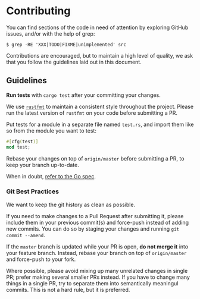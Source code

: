 # Contributing

You can find sections of the code in need of attention by exploring GitHub
issues, and/or with the help of grep:

``` shell
$ grep -RE 'XXX|TODO|FIXME|unimplemented' src
```

Contributions are encouraged, but to maintain a high level of quality, we ask
that you follow the guidelines laid out in this document.

## Guidelines

**Run tests** with `cargo test` after your committing your changes.

We use [`rustfmt`](https://github.com/rust-lang-nursery/rustfmt) to maintain a
consistent style throughout the project. Please run the latest version of
`rustfmt` on your code before submitting a PR.

Put tests for a module in a separate file named `test.rs`, and import them like
so from the module you want to test:

```rust
#[cfg(test)]
mod test;
```

Rebase your changes on top of `origin/master` before submitting a PR, to keep
your branch up-to-date.

When in doubt, [refer to the Go spec](https://golang.org/ref/spec).

### Git Best Practices

We want to keep the git history as clean as possible.

If you need to make changes to a Pull Request after submitting it, please
include them in your previous commit(s) and force-push instead of adding new
commits. You can do so by staging your changes and running `git commit --amend`.

If the `master` branch is updated while your PR is open, **do not merge it** into
your feature branch. Instead, rebase your branch on top of `origin/master` and
force-push to your fork.

Where possible, please avoid mixing up many unrelated changes in single PR;
prefer making several smaller PRs instead. If you have to change many things in
a single PR, try to separate them into semantically meaningul commits. This is
not a hard rule, but it is preferred.



